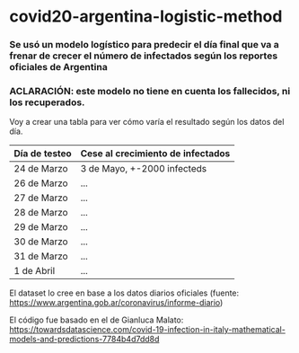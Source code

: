 # covid20-argentina-logistic-method

### Se usó un modelo logístico para predecir el día final que va a frenar de crecer el número de infectados según los reportes oficiales de Argentina

### ACLARACIÓN: este modelo no tiene en cuenta los fallecidos, ni los recuperados.

Voy a crear una tabla para ver cómo varía el resultado según los datos del día.

| Día de testeo | Cese al crecimiento de infectados|
| ------------- | ------------- |
| 24 de Marzo  | 3 de Mayo, +-2000 infecteds|
| 26 de Marzo | ... |
| 27 de Marzo | ... |
| 28 de Marzo | ... |
| 29 de Marzo | ... |
| 30 de Marzo | ... |
| 31 de Marzo | ... |
| 1 de Abril | ... |

El dataset lo cree en base a los datos diarios oficiales (fuente: https://www.argentina.gob.ar/coronavirus/informe-diario)

El código fue basado en el de Gianluca Malato: https://towardsdatascience.com/covid-19-infection-in-italy-mathematical-models-and-predictions-7784b4d7dd8d
